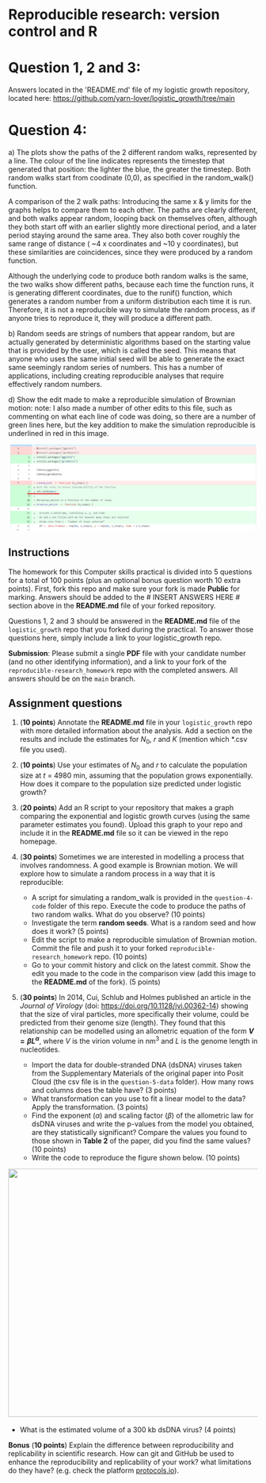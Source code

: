 # Reproducible research: version control and R

Question 1, 2 and 3:
===

Answers located in the 'README.md' file of my logistic growth repository, located here: https://github.com/yarn-lover/logistic_growth/tree/main

Question 4:
===

a) The plots show the paths of the 2 different random walks, represented by a line. The colour of the line indicates represents the timestep that generated that position: the lighter the blue, the greater the timestep. Both random walks start from coodinate (0,0), as specified in the random_walk() function.

A comparison of the 2 walk paths: Introducing the same x & y limits for the graphs helps to compare them to each other. The paths are clearly different, and both walks appear random, looping back on themselves often, although they both start off with an earlier slightly more directional period, and a later period staying around the same area. They also both cover roughly the same range of distance ( ~4 x coordinates and ~10 y coordinates), but these similarities are coincidences, since they were produced by a random function.

Although the underlying code to produce both random walks is the same, the two walks show different paths, because each time the function runs, it is generating different coordinates, due to the runif() function, which generates a random number from a uniform distribution each time it is run. Therefore, it is not a reproducible way to simulate the random process, as if anyone tries to reproduce it, they will produce a different path.

b) Random seeds are strings of numbers that appear random, but are actually generated by deterministic algorithms based on the starting value that is provided by the user, which is called the seed. This means that anyone who uses the same initial seed will be able to generate the exact same seemingly random series of numbers. This has a number of applications, including creating reproducible analyses that require effectively random numbers.

d) Show the edit made to make a reproducible simulation of Brownian motion:
note: I also made a number of other edits to this file, such as commenting on what each line of code was doing, so there are a number of green lines here, but the key addition to make the simulation reproducible is underlined in red in this image.

![Local Image](question-4-code/Github_assignment_Q4_comparison_image.png)

## Instructions

The homework for this Computer skills practical is divided into 5 questions for a total of 100 points (plus an optional bonus question worth 10 extra points). First, fork this repo and make sure your fork is made **Public** for marking. Answers should be added to the # INSERT ANSWERS HERE # section above in the **README.md** file of your forked repository.

Questions 1, 2 and 3 should be answered in the **README.md** file of the `logistic_growth` repo that you forked during the practical. To answer those questions here, simply include a link to your logistic_growth repo.

**Submission**: Please submit a single **PDF** file with your candidate number (and no other identifying information), and a link to your fork of the `reproducible-research_homework` repo with the completed answers. All answers should be on the `main` branch.

## Assignment questions 

1) (**10 points**) Annotate the **README.md** file in your `logistic_growth` repo with more detailed information about the analysis. Add a section on the results and include the estimates for $N_0$, $r$ and $K$ (mention which *.csv file you used).
   
2) (**10 points**) Use your estimates of $N_0$ and $r$ to calculate the population size at $t$ = 4980 min, assuming that the population grows exponentially. How does it compare to the population size predicted under logistic growth? 

3) (**20 points**) Add an R script to your repository that makes a graph comparing the exponential and logistic growth curves (using the same parameter estimates you found). Upload this graph to your repo and include it in the **README.md** file so it can be viewed in the repo homepage.
   
4) (**30 points**) Sometimes we are interested in modelling a process that involves randomness. A good example is Brownian motion. We will explore how to simulate a random process in a way that it is reproducible:

   - A script for simulating a random_walk is provided in the `question-4-code` folder of this repo. Execute the code to produce the paths of two random walks. What do you observe? (10 points)
   - Investigate the term **random seeds**. What is a random seed and how does it work? (5 points)
   - Edit the script to make a reproducible simulation of Brownian motion. Commit the file and push it to your forked `reproducible-research_homework` repo. (10 points)
   - Go to your commit history and click on the latest commit. Show the edit you made to the code in the comparison view (add this image to the **README.md** of the fork). (5 points)

5) (**30 points**) In 2014, Cui, Schlub and Holmes published an article in the *Journal of Virology* (doi: https://doi.org/10.1128/jvi.00362-14) showing that the size of viral particles, more specifically their volume, could be predicted from their genome size (length). They found that this relationship can be modelled using an allometric equation of the form **$`V = \beta L^{\alpha}`$**, where $`V`$ is the virion volume in nm<sup>3</sup> and $`L`$ is the genome length in nucleotides.

   - Import the data for double-stranded DNA (dsDNA) viruses taken from the Supplementary Materials of the original paper into Posit Cloud (the csv file is in the `question-5-data` folder). How many rows and columns does the table have? (3 points)
   - What transformation can you use to fit a linear model to the data? Apply the transformation. (3 points)
   - Find the exponent ($\alpha$) and scaling factor ($\beta$) of the allometric law for dsDNA viruses and write the p-values from the model you obtained, are they statistically significant? Compare the values you found to those shown in **Table 2** of the paper, did you find the same values? (10 points)
   - Write the code to reproduce the figure shown below. (10 points)

  <p align="center">
     <img src="https://github.com/josegabrielnb/reproducible-research_homework/blob/main/question-5-data/allometric_scaling.png" width="600" height="500">
  </p>

  - What is the estimated volume of a 300 kb dsDNA virus? (4 points)

**Bonus** (**10 points**) Explain the difference between reproducibility and replicability in scientific research. How can git and GitHub be used to enhance the reproducibility and replicability of your work? what limitations do they have? (e.g. check the platform [protocols.io](https://www.protocols.io/)).
